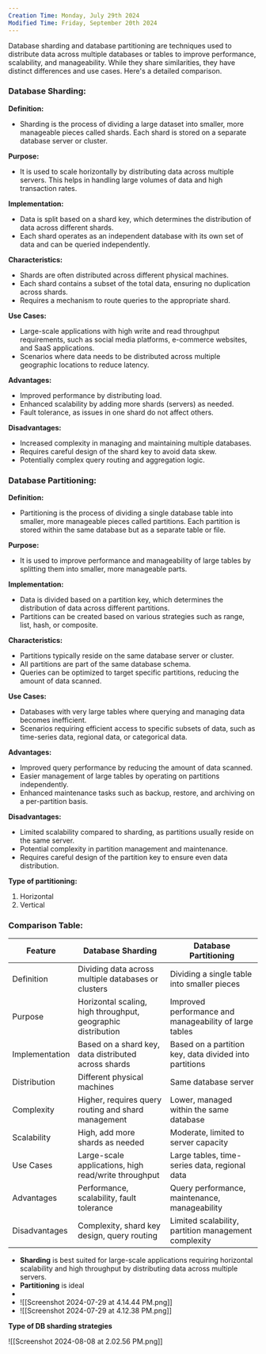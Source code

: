 ```yaml
---
Creation Time: Monday, July 29th 2024
Modified Time: Friday, September 20th 2024
---
```


Database sharding and database partitioning are techniques used to distribute data across multiple databases or tables to improve performance, scalability, and manageability. While they share similarities, they have distinct differences and use cases. Here's a detailed comparison.

### Database Sharding:

**Definition:**

- Sharding is the process of dividing a large dataset into smaller, more manageable pieces called shards. Each shard is stored on a separate database server or cluster.

**Purpose:**

- It is used to scale horizontally by distributing data across multiple servers. This helps in handling large volumes of data and high transaction rates.

**Implementation:**

- Data is split based on a shard key, which determines the distribution of data across different shards.
- Each shard operates as an independent database with its own set of data and can be queried independently.

**Characteristics:**

- Shards are often distributed across different physical machines.
- Each shard contains a subset of the total data, ensuring no duplication across shards.
- Requires a mechanism to route queries to the appropriate shard.

**Use Cases:**

- Large-scale applications with high write and read throughput requirements, such as social media platforms, e-commerce websites, and SaaS applications.
- Scenarios where data needs to be distributed across multiple geographic locations to reduce latency.

**Advantages:**

- Improved performance by distributing load.
- Enhanced scalability by adding more shards (servers) as needed.
- Fault tolerance, as issues in one shard do not affect others.

**Disadvantages:**

- Increased complexity in managing and maintaining multiple databases.
- Requires careful design of the shard key to avoid data skew.
- Potentially complex query routing and aggregation logic.

### Database Partitioning:

**Definition:**

- Partitioning is the process of dividing a single database table into smaller, more manageable pieces called partitions. Each partition is stored within the same database but as a separate table or file.

**Purpose:**

- It is used to improve performance and manageability of large tables by splitting them into smaller, more manageable parts.

**Implementation:**

- Data is divided based on a partition key, which determines the distribution of data across different partitions.
- Partitions can be created based on various strategies such as range, list, hash, or composite.

**Characteristics:**

- Partitions typically reside on the same database server or cluster.
- All partitions are part of the same database schema.
- Queries can be optimized to target specific partitions, reducing the amount of data scanned.

**Use Cases:**

- Databases with very large tables where querying and managing data becomes inefficient.
- Scenarios requiring efficient access to specific subsets of data, such as time-series data, regional data, or categorical data.

**Advantages:**

- Improved query performance by reducing the amount of data scanned.
- Easier management of large tables by operating on partitions independently.
- Enhanced maintenance tasks such as backup, restore, and archiving on a per-partition basis.

**Disadvantages:**

- Limited scalability compared to sharding, as partitions usually reside on the same server.
- Potential complexity in partition management and maintenance.
- Requires careful design of the partition key to ensure even data distribution.

**Type of partitioning:**

1. Horizontal
2. Vertical
### Comparison Table:

| Feature | Database Sharding | Database Partitioning |
| --- | --- | --- |
|Definition|Dividing data across multiple databases or clusters|Dividing a single table into smaller pieces|
|Purpose|Horizontal scaling, high throughput, geographic distribution|Improved performance and manageability of large tables|
|Implementation|Based on a shard key, data distributed across shards|Based on a partition key, data divided into partitions|
|Distribution|Different physical machines|Same database server|
|Complexity|Higher, requires query routing and shard management|Lower, managed within the same database|
|Scalability|High, add more shards as needed|Moderate, limited to server capacity|
|Use Cases|Large-scale applications, high read/write throughput|Large tables, time-series data, regional data|
|Advantages|Performance, scalability, fault tolerance|Query performance, maintenance, manageability|
|Disadvantages|Complexity, shard key design, query routing|Limited scalability, partition management complexity|

- **Sharding** is best suited for large-scale applications requiring horizontal scalability and high throughput by distributing data across multiple servers.
- **Partitioning** is ideal
- 
- ![[Screenshot 2024-07-29 at 4.14.44 PM.png]]
- ![[Screenshot 2024-07-29 at 4.12.38 PM.png]]


**Type of DB sharding strategies**

![[Screenshot 2024-08-08 at 2.02.56 PM.png]]